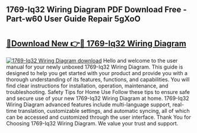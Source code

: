 ## 1769-Iq32 Wiring Diagram PDF Download Free - Part-w60 User Guide Repair 5gXoO

# <h2><a href="http://dfh718.blite.top/?on=1769-Iq32+Wiring+Diagram">🔗Download New 👉🔴 1769-Iq32 Wiring Diagram</a></h2>

[![1769-Iq32 Wiring Diagram download](https://i.imgur.com/lujVjoI.png)](http://dfh718.blite.top/?on=1769-Iq32+Wiring+Diagram)
Hello and welcome to the user manual for your newly unboxed 1769-Iq32 Wiring Diagram. This guide is designed to help you get started with your product and provide you with a thorough understanding of its features, functions, and capabilities. You will find clear instructions for installation, operation, maintenance, and troubleshooting. Safety Tips for Home Use Follow these tips to ensure safe and secure use of your new 1769-Iq32 Wiring Diagram at home. 1769-Iq32 Wiring Diagram advanced features include multi-language support, real-time translation, customizable settings, and automatic syncing, all of which can be accessed and customized through the user interface. Thank You for Choosing 1769-Iq32 Wiring Diagram. We value your trust and support.
